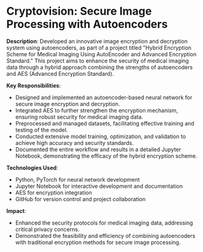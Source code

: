 # Cryptovision: Secure Image Processing with Autoencoders

**Description**:
Developed an innovative image encryption and decryption system using autoencoders, as part of a project titled "Hybrid Encryption Scheme for Medical Imaging Using AutoEncoder and Advanced Encryption Standard." This project aims to enhance the security of medical imaging data through a hybrid approach combining the strengths of autoencoders and AES (Advanced Encryption Standard).

**Key Responsibilities**:
- Designed and implemented an autoencoder-based neural network for secure image encryption and decryption.
- Integrated AES to further strengthen the encryption mechanism, ensuring robust security for medical imaging data.
- Preprocessed and managed datasets, facilitating effective training and testing of the model.
- Conducted extensive model training, optimization, and validation to achieve high accuracy and security standards.
- Documented the entire workflow and results in a detailed Jupyter Notebook, demonstrating the efficacy of the hybrid encryption scheme.

**Technologies Used**:
- Python, PyTorch for neural network development
- Jupyter Notebook for interactive development and documentation
- AES for encryption integration
- GitHub for version control and project collaboration

**Impact**:
- Enhanced the security protocols for medical imaging data, addressing critical privacy concerns.
- Demonstrated the feasibility and efficiency of combining autoencoders with traditional encryption methods for secure image processing.
